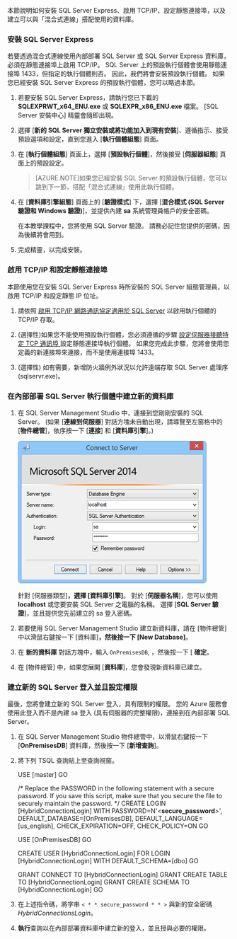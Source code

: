 本節說明如何安裝 SQL Server Express、啟用 TCP/IP、設定靜態連接埠，以及建立可以與「混合式連線」搭配使用的資料庫。

### 安裝 SQL Server Express

若要透過混合式連線使用內部部署 SQL Server 或 SQL Server Express 資料庫，必須在靜態連接埠上啟用 TCP/IP。 SQL Server 上的預設執行個體會使用靜態連接埠 1433，但指定的執行個體則否。 因此，我們將會安裝預設執行個體。 如果您已經安裝 SQL Server Express 的預設執行個體，您可以略過本節。

1. 若要安裝 SQL Server Express，請執行您已下載的 **SQLEXPRWT_x64_ENU.exe** 或 **SQLEXPR_x86_ENU.exe** 檔案。 [SQL Server 安裝中心] 精靈會隨即出現。

2. 選擇 [**新的 SQL Server 獨立安裝或將功能加入到現有安裝**]、遵循指示、接受預設選項和設定，直到您進入 [**執行個體組態**] 頁面。

3. 在 [**執行個體組態**] 頁面上，選擇 [**預設執行個體**]，然後接受 [**伺服器組態**] 頁面上的預設設定。
    >[AZURE.NOTE]如果您已經安裝 SQL Server 的預設執行個體，您可以跳到下一節，搭配「混合式連線」使用此執行個體。 

5. 在 [**資料庫引擎組態**] 頁面上的 [**驗證模式**] 下，選擇 [**混合模式 (SQL Server 驗證和 Windows 驗證)**]，並提供內建 **sa** 系統管理員帳戶的安全密碼。

    在本教學課程中，您將使用 SQL Server 驗證。 請務必記住您提供的密碼，因為後續將會用到。

6. 完成精靈，以完成安裝。

### 啟用 TCP/IP 和設定靜態連接埠

本節使用您在安裝 SQL Server Express 時所安裝的 SQL Server 組態管理員，以啟用 TCP/IP 和設定靜態 IP 位址。

1. 請依照 [啟用 TCP/IP 網路通訊協定適用於 SQL Server](http://technet.microsoft.com/library/hh231672%28v=sql.110%29.aspx) 以啟用執行個體的 TCP/IP 存取。

2. (選擇性)如果您不能使用預設執行個體，您必須遵循的步驟 [設定伺服器接聽特定 TCP 通訊埠 ](https://msdn.microsoft.com/library/ms177440.aspx) 設定靜態連接埠執行個體。 如果您完成此步驟，您將會使用您定義的新連接埠來連接，而不是使用連接埠 1433。

3. (選擇性) 如有需要，新增防火牆例外狀況以允許遠端存取 SQL Server 處理序 (sqlservr.exe)。

### 在內部部署 SQL Server 執行個體中建立新的資料庫

1. 在 SQL Server Management Studio 中，連接到您剛剛安裝的 SQL Server。 (如果 [**連線到伺服器**] 對話方塊未自動出現，請導覽至左窗格中的 [**物件總管**]，依序按一下 [**連接**] 和 [**資料庫引擎**]。)

    ![連接到伺服器](./media/hybrid-connections-create-on-premises-database/A04SSMSConnectToServer.png)

    針對 [伺服器類型]****，選擇 [資料庫引擎]****。 對於 [**伺服器名稱**]，您可以使用 **localhost** 或您要安裝 SQL Server 之電腦的名稱。 選擇 [**SQL Server 驗證**]，並且提供您先前建立的 sa 登入密碼。

2. 若要使用 SQL Server Management Studio 建立新資料庫，請在 [物件總管] 中以滑鼠右鍵按一下 [資料庫]****，然後按一下 [New Database]****。

3. 在 **新的資料庫** 對話方塊中，輸入 `OnPremisesDB`, ，然後按一下 [ **確定**。

4. 在 [物件總管] 中，如果您展開 [**資料庫**]，您會發現新資料庫已建立。

### 建立新的 SQL Server 登入並且設定權限

最後，您將會建立新的 SQL Server 登入，具有限制的權限。 您的 Azure 服務會使用此登入而不是內建 sa 登入 (具有伺服器的完整權限)，連接到在內部部署 SQL Server。

1. 在 SQL Server Management Studio 物件總管中，以滑鼠右鍵按一下 [**OnPremisesDB**] 資料庫，然後按一下 [**新增查詢**]。

2.  將下列 TSQL 查詢貼上至查詢視窗。

    USE [master]
    GO
    
    /* Replace the PASSWORD in the following statement with a secure password. 
       If you save this script, make sure that you secure the file to 
       securely maintain the password. */ 
    CREATE LOGIN [HybridConnectionLogin] WITH PASSWORD=N'<**secure_password**>', 
        DEFAULT_DATABASE=[OnPremisesDB], DEFAULT_LANGUAGE=[us_english], 
        CHECK_EXPIRATION=OFF, CHECK_POLICY=ON
    GO
    
    USE [OnPremisesDB]
    GO
    
    CREATE USER [HybridConnectionLogin] FOR LOGIN [HybridConnectionLogin] 
    WITH DEFAULT_SCHEMA=[dbo]
    GO
    
    GRANT CONNECT TO [HybridConnectionLogin]
    GRANT CREATE TABLE TO [HybridConnectionLogin]
    GRANT CREATE SCHEMA TO [HybridConnectionLogin]
    GO  

3. 在上述指令碼，將字串 `< * * secure_password * * >` 與新的安全密碼 *HybridConnectionsLogin*。

4. **執行**查詢以在內部部署資料庫中建立新的登入，並且授與必要的權限。






